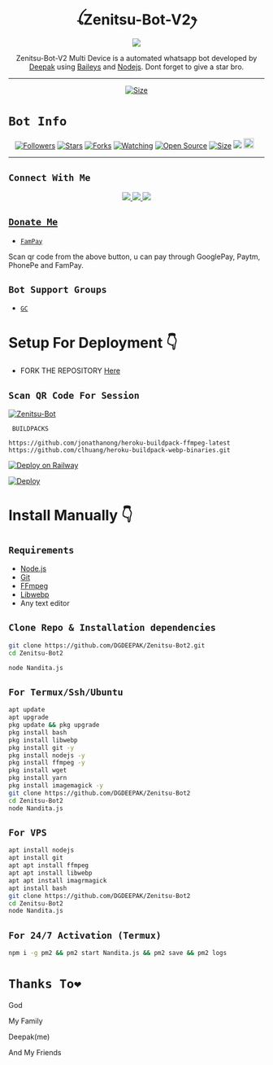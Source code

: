 

<h1 align="center">ꪶZenitsu-Bot-V2ꫂ<br></h1>
<p align="center">
<img src="https://i.ibb.co/vXnjzpr/cheemspic.jpg"
</p>

<p align="center">
Zenitsu-Bot-V2 Multi Device is a automated whatsapp bot developed by <a href="https://youtube.com/@dreamguydeepak" target="_blank">Deepak</a> using <a href="https://github.com/adiwajshing/Baileys" target="_blank">Baileys</a> and <a href="https://github.com/nodejs" target="_blank">Nodejs</a>. Dont forget to give a star bro.
</p>

------
<p align="center">
<a href="https://youtu.be/fVFn4fhz-F8"><img title="Size" src="https://img.shields.io/badge/Tutorial-Video-green"></a>
</p>


# ```Bot Info```
<p align="center">
<a href="https://github.com/DGDEEPAK/followers"><img title="Followers" src="https://img.shields.io/github/followers/DGDEEPAK?color=red&style=flat-square"></a>
<a href="https://github.com/DGDEEPAK/Zenitsu-Bot2/stargazers/"><img title="Stars" src="https://img.shields.io/github/stars/DGDEEPAK/Zenitsu-Bot2?color=blue&style=flat-square"></a>
<a href="https://github.com/DGDEEPAK/Zenitsu-Bot2/network/members"><img title="Forks" src="https://img.shields.io/github/forks/DGDEEPAK/Zenitsu-Bot2?color=red&style=flat-square"></a>
<a href="https://github.com/DGDEEPAK/Zenitsu-Bot2/watchers"><img title="Watching" src="https://img.shields.io/github/watchers/DGDEEPAK/Zenitsu-Bot2?label=Watchers&color=blue&style=flat-square"></a>
<a href="https://github.com/DGDEEPAK/Zenitsu-Bot2"><img title="Open Source" src="https://img.shields.io/badge/Author-Deepak.-red?v=103"></a>
<a href="https://github.com/DGDEEPAK/Zenitsu-Bot2/"><img title="Size" src="https://img.shields.io/github/repo-size/DGDEEPAK/Zenitsu-Bot2?style=flat-square&color=green"></a>
<a href="https://hits.seeyoufarm.com"><img src="https://hits.seeyoufarm.com/api/count/incr/badge.svg?url=https%3A%2F%2Fgithub.com%2FDGDEEPAK%2FZenitsu-Bot2&count_bg=%2379C83D&title_bg=%23555555&icon=probot.svg&icon_color=%2300FF6D&title=hits&edge_flat=false"/></a>
<a href="https://github.com/DGDEEPAK/Zenitsu-Bot2/graphs/commit-activity"><img height="20" src="https://img.shields.io/badge/Maintained%3F-yes-green.svg"></a>&nbsp;&nbsp;
</p>
<p align='center'>
    </p>

-------

## ```Connect With Me```
<p align="center">
<a href="https://wa.me/918348225320"><img src="https://img.shields.io/badge/Contact Deepak-25D366?style=for-the-badge&logo=whatsapp&logoColor=white" />
<a href="https://chat.whatsapp.com/KguOo9XsRTW2iESYuHzVX1"><img src="https://img.shields.io/badge/Join Official GC-25D366?style=for-the-badge&logo=whatsapp&logoColor=white" />
<a href="https://youtube.com/@dreamguydeepak"><img src="https://img.shields.io/badge/Subscribe Deepak-ff0000?style=for-the-badge&logo=youtube&logoColor=ff000000&link=https://youtube.com/@dreamguydeepak" /><br>
</p>

## ```Donate Me```

- [`FamPay`](https://i.ibb.co/j4dTYk3/IMG-20221229-WA0243.jpg)

<p align="left">
Scan qr code from the above button, u can pay through GooglePay, Paytm, PhonePe and FamPay.
</p>

## ```Bot Support Groups```

- [`GC`](https://chat.whatsapp.com/KguOo9XsRTW2iESYuHzVX1)

# Setup For Deployment 👇

- FORK THE REPOSITORY [Here](https://github.com/DGDEEPAK/Zenitsu-Bot2/fork)

## `Scan QR Code For Session`
[![Zenitsu-Bot](https://repl.it/badge/github/quiec/whatsasena)](https://replit.com/@deepakbots/Zenitsu-Md?output%20only=1&lite=1#index.js)

 ` BUILDPACKS`

```
https://github.com/jonathanong/heroku-buildpack-ffmpeg-latest
https://github.com/clhuang/heroku-buildpack-webp-binaries.git
```

[![Deploy on Railway](https://railway.app/button.svg)](https://railway.app/new/template/tNYpiN?referralCode=_Hy7Gv)

[![Deploy](https://www.herokucdn.com/deploy/button.svg)](https://heroku.com/deploy?template=https://github.com/DGDEEPAK/Zenitsu-Bot2/)

# Install Manually 👇
## `Requirements`
* [Node.js](https://nodejs.org/en/)
* [Git](https://git-scm.com/downloads)
* [FFmpeg](https://github.com/BtbN/FFmpeg-Builds/releases/download/autobuild-2020-12-08-13-03/ffmpeg-n4.3.1-26-gca55240b8c-win64-gpl-4.3.zip)
* [Libwebp](https://developers.google.com/speed/webp/download)
* Any text editor
## `Clone Repo & Installation dependencies`
```bash
git clone https://github.com/DGDEEPAK/Zenitsu-Bot2.git
cd Zenitsu-Bot2

node Nandita.js
```
## `For Termux/Ssh/Ubuntu`
```bash
apt update
apt upgrade
pkg update && pkg upgrade
pkg install bash
pkg install libwebp
pkg install git -y
pkg install nodejs -y 
pkg install ffmpeg -y 
pkg install wget
pkg install yarn
pkg install imagemagick -y
git clone https://github.com/DGDEEPAK/Zenitsu-Bot2
cd Zenitsu-Bot2 
node Nandita.js
```
## `For VPS`
```bash
apt install nodejs 
apt install git 
apt apt install ffmpeg 
apt apt install libwebp 
apt apt install imagrmagick
apt install bash
git clone https://github.com/DGDEEPAK/Zenitsu-Bot2
cd Zenitsu-Bot2
node Nandita.js
```
## `For 24/7 Activation (Termux)`
```bash
npm i -g pm2 && pm2 start Nandita.js && pm2 save && pm2 logs
```
# `Thanks To❤️`
God

My Family

Deepak(me)

And My Friends
